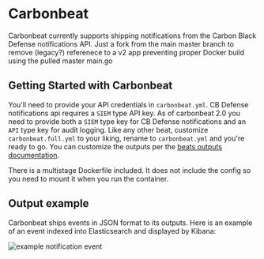 # Carbonbeat

Carbonbeat currently supports shipping notifications from the Carbon Black Defense notifications API. Just a fork from the main master branch to remove (legacy?) referenece to a v2 app preventing proper Docker build using the pulled master main.go

## Getting Started with Carbonbeat
You'll need to provide your API credentials in `carbonbeat.yml`. CB Defense notifications api requires a `SIEM` type API key.
As of carbonbeat 2.0 you need to provide both a `SIEM` type key for CB Defense notifications and an `API` type key for audit logging.
Like any other beat, customize `carbonbeat.full.yml` to your liking, rename to `carbonbeat.yml` and you're ready to go.
You can customize the outputs per the [beats outputs documentation](https://www.elastic.co/guide/en/beats/filebeat/current/configuring-output.html).

There is a multistage Dockerfile included. It does not include the config so you need to mount it when you run the container.

## Output example

Carbonbeat ships events in JSON format to its outputs. Here is an example of an event indexed into Elasticsearch and displayed by Kibana:

![example notification event](docs/carbonbeat-event.png "example notification event")
